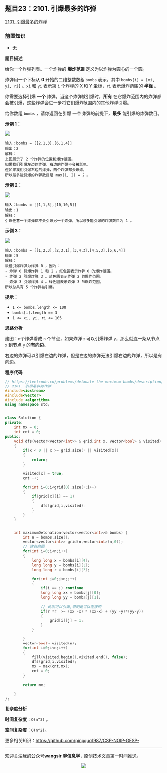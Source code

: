 ﻿## 题目23：2101. 引爆最多的炸弹

[2101. 引爆最多的炸弹](https://leetcode.cn/problems/detonate-the-maximum-bombs/)

### 前置知识

- 无

**题目描述**

给你一个炸弹列表。一个炸弹的 **爆炸范围** 定义为以炸弹为圆心的一个圆。

炸弹用一个下标从 **0** 开始的二维整数数组 `bombs` 表示，其中 `bombs[i] = [xi, yi, ri]` 。`xi` 和 `yi` 表示第 `i` 个炸弹的 X 和 Y 坐标，`ri` 表示爆炸范围的 **半径** 。

你需要选择引爆 **一个** 炸弹。当这个炸弹被引爆时，**所有** 在它爆炸范围内的炸弹都会被引爆，这些炸弹会进一步将它们爆炸范围内的其他炸弹引爆。

给你数组 `bombs` ，请你返回在引爆 **一个** 炸弹的前提下，**最多** 能引爆的炸弹数目。

 

**示例 1：**

<img src ="https://cdn.jsdelivr.net/gh/pingguo1987/CSP-NOIP-GESP-/image/pic/图论/图论_题目23：2101. 引爆最多的炸弹/desmos-eg-3.png" />

```
输入：bombs = [[2,1,3],[6,1,4]]
输出：2
解释：
上图展示了 2 个炸弹的位置和爆炸范围。
如果我们引爆左边的炸弹，右边的炸弹不会被影响。
但如果我们引爆右边的炸弹，两个炸弹都会爆炸。
所以最多能引爆的炸弹数目是 max(1, 2) = 2 。
```

**示例 2：**

<img src ="https://cdn.jsdelivr.net/gh/pingguo1987/CSP-NOIP-GESP-/image/pic/图论/图论_题目23：2101. 引爆最多的炸弹/desmos-eg-2.png" />

```
输入：bombs = [[1,1,5],[10,10,5]]
输出：1
解释：
引爆任意一个炸弹都不会引爆另一个炸弹。所以最多能引爆的炸弹数目为 1 。
```

**示例 3：**

<img src ="https://cdn.jsdelivr.net/gh/pingguo1987/CSP-NOIP-GESP-/image/pic/图论/图论_题目23：2101. 引爆最多的炸弹/desmos-eg1.png" />

```
输入：bombs = [[1,2,3],[2,3,1],[3,4,2],[4,5,3],[5,6,4]]
输出：5
解释：
最佳引爆炸弹为炸弹 0 ，因为：
- 炸弹 0 引爆炸弹 1 和 2 。红色圆表示炸弹 0 的爆炸范围。
- 炸弹 2 引爆炸弹 3 。蓝色圆表示炸弹 2 的爆炸范围。
- 炸弹 3 引爆炸弹 4 。绿色圆表示炸弹 3 的爆炸范围。
所以总共有 5 个炸弹被引爆。
```

 

**提示：**

- `1 <= bombs.length <= 100`
- `bombs[i].length == 3`
- `1 <= xi, yi, ri <= 105`



**思路分析**

建图：`n`个炸弹看成 `n` 个节点，如果炸弹 `x` 可以引爆炸弹 `y`，那么就连一条从节点 `x` 到节点 `y` 的**有向边**。

右边的炸弹可以引爆左边的炸弹，但是左边的炸弹无法引爆右边的炸弹，所以是有向边。

**程序代码**

```c++
// https://leetcode.cn/problems/detonate-the-maximum-bombs/description/
// 2101. 引爆最多的炸弹
#include<iostream>
#include<vector>
#include <algorithm>
using namespace std;


class Solution {
private:
    int mx = 0;
    int cnt = 0;
public:
    void dfs(vector<vector<int>> & grid,int x, vector<bool> & visited)
    {
        if(x < 0 || x >= grid.size() || visited[x])
        {
            return;
        }

        visited[x] = true;
        cnt ++;

        for(int i=0;i<grid[0].size();i++)
        {
            if(grid[x][i] == 1)
            {
                dfs(grid,i,visited);
            }      
        }
    }


    int maximumDetonation(vector<vector<int>>& bombs) {
        int n = bombs.size();
        vector<vector<int>> grid(n,vector<int>(n,0));
        // 建有向图
        for(int i=0;i<n;i++)
        {
            long long x = bombs[i][0];
            long long y = bombs[i][1];
            long long r = bombs[i][2];

            for(int j=0;j<n;j++)
            {
                if(i == j) continue;
                long long xx = bombs[j][0];
                long long yy = bombs[j][1];
               
                // 说明可以引爆,说明是可以连接的
                if(r *r  >= (xx -x) * (xx-x) + (yy -y)*(yy-y)) 
                {
                    grid[i][j] = 1;
                }
            }

        }
        vector<bool> visited(n);
        for(int i=0;i<n;i++)
        {
            fill(visited.begin(),visited.end(), false);
            dfs(grid,i,visited);
            mx = max(cnt,mx);
            cnt = 0;      
        }
        
        return mx;

    }
};
```

**复杂度分析**

**时间复杂度**：`O(n^3)` 。

**空间复杂度**：`O(n^2)`。



更多相关知识：https://github.com/pingguo1987/CSP-NOIP-GESP-

---

欢迎关注我的公众号**wangsir 聊信息学**，原创技术文章第一时间推送。

<center>
    <img src="https://cdn.jsdelivr.net/gh/pingguo1987/CSP-NOIP-GESP-/image/pic/公众号-扫码版.png">
</center>
